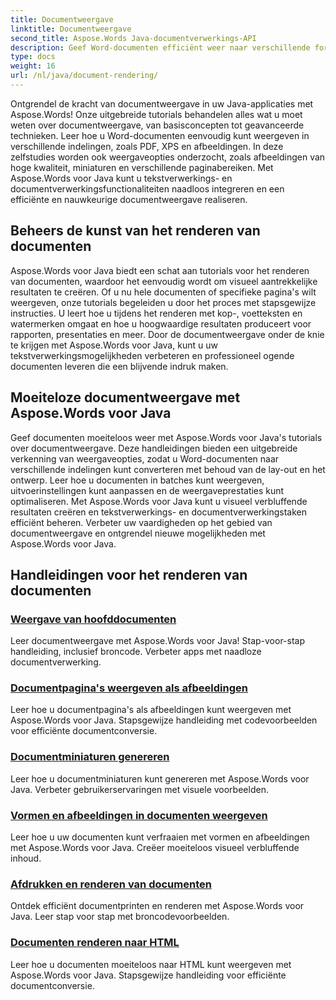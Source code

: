```yaml
---
title: Documentweergave
linktitle: Documentweergave
second_title: Aspose.Words Java-documentverwerkings-API
description: Geef Word-documenten efficiënt weer naar verschillende formaten in Java met Aspose.Words! Masterdocumentweergave voor professionele resultaten.
type: docs
weight: 16
url: /nl/java/document-rendering/
---
```


Ontgrendel de kracht van documentweergave in uw Java-applicaties met Aspose.Words! Onze uitgebreide tutorials behandelen alles wat u moet weten over documentweergave, van basisconcepten tot geavanceerde technieken. Leer hoe u Word-documenten eenvoudig kunt weergeven in verschillende indelingen, zoals PDF, XPS en afbeeldingen. In deze zelfstudies worden ook weergaveopties onderzocht, zoals afbeeldingen van hoge kwaliteit, miniaturen en verschillende paginabereiken. Met Aspose.Words voor Java kunt u tekstverwerkings- en documentverwerkingsfunctionaliteiten naadloos integreren en een efficiënte en nauwkeurige documentweergave realiseren.

## Beheers de kunst van het renderen van documenten

Aspose.Words voor Java biedt een schat aan tutorials voor het renderen van documenten, waardoor het eenvoudig wordt om visueel aantrekkelijke resultaten te creëren. Of u nu hele documenten of specifieke pagina's wilt weergeven, onze tutorials begeleiden u door het proces met stapsgewijze instructies. U leert hoe u tijdens het renderen met kop-, voetteksten en watermerken omgaat en hoe u hoogwaardige resultaten produceert voor rapporten, presentaties en meer. Door de documentweergave onder de knie te krijgen met Aspose.Words voor Java, kunt u uw tekstverwerkingsmogelijkheden verbeteren en professioneel ogende documenten leveren die een blijvende indruk maken.

## Moeiteloze documentweergave met Aspose.Words voor Java

Geef documenten moeiteloos weer met Aspose.Words voor Java's tutorials over documentweergave. Deze handleidingen bieden een uitgebreide verkenning van weergaveopties, zodat u Word-documenten naar verschillende indelingen kunt converteren met behoud van de lay-out en het ontwerp. Leer hoe u documenten in batches kunt weergeven, uitvoerinstellingen kunt aanpassen en de weergaveprestaties kunt optimaliseren. Met Aspose.Words voor Java kunt u visueel verbluffende resultaten creëren en tekstverwerkings- en documentverwerkingstaken efficiënt beheren. Verbeter uw vaardigheden op het gebied van documentweergave en ontgrendel nieuwe mogelijkheden met Aspose.Words voor Java.

## Handleidingen voor het renderen van documenten
### [ Weergave van hoofddocumenten](./master-document-rendering/)
Leer documentweergave met Aspose.Words voor Java! Stap-voor-stap handleiding, inclusief broncode. Verbeter apps met naadloze documentverwerking.
### [Documentpagina's weergeven als afbeeldingen](./rendering-document-pages-images/)
Leer hoe u documentpagina's als afbeeldingen kunt weergeven met Aspose.Words voor Java. Stapsgewijze handleiding met codevoorbeelden voor efficiënte documentconversie.
### [Documentminiaturen genereren](./document-thumbnail-generation/)
Leer hoe u documentminiaturen kunt genereren met Aspose.Words voor Java. Verbeter gebruikerservaringen met visuele voorbeelden.
### [Vormen en afbeeldingen in documenten weergeven](./rendering-shapes-graphics/)
Leer hoe u uw documenten kunt verfraaien met vormen en afbeeldingen met Aspose.Words voor Java. Creëer moeiteloos visueel verbluffende inhoud.
### [Afdrukken en renderen van documenten](./document-printing-rendering/)
Ontdek efficiënt documentprinten en renderen met Aspose.Words voor Java. Leer stap voor stap met broncodevoorbeelden.
### [Documenten renderen naar HTML](./rendering-documents-html/)
Leer hoe u documenten moeiteloos naar HTML kunt weergeven met Aspose.Words voor Java. Stapsgewijze handleiding voor efficiënte documentconversie.
